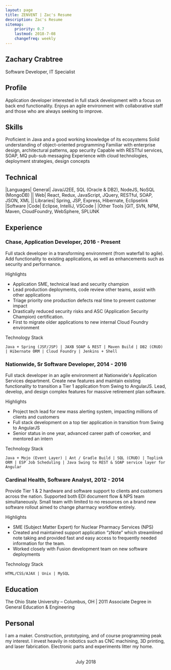 ```yaml
---
layout: page
title: ZENVENT | Zac's Resume
description: Zac's Resume
sitemap:
    priority: 0.7
    lastmod: 2018-7-08
    changefreq: weekly
---
```

## Zachary Crabtree		
Software Developer, IT Specialist

## Profile	
Application developer interested in full stack development with a focus on back end functionality.  Enjoys an agile environment with collaborative staff and those who are always seeking to improve.

## Skills
Proficient in Java and a good working knowledge of its ecosystems
Solid understanding of object-oriented programming
Familiar with enterprise design, architectural patterns, app security
Capable with RESTful services, SOAP, MQ pub-sub messaging
Experience with cloud technologies, deployment strategies, design concepts

## Technical

|Languages|     General|    Java/J2EE, SQL (Oracle & DB2), NodeJS, NoSQL (MongoDB)
|| 	            Web|        React, Redux, JavaScript, JQuery, RESTful, SOAP, JSON, XML
||              Libraries|  Spring, JSP, Express, Hibernate, Eclipselink
|Software	|Code|	Eclipse, IntelliJ, VSCode
|	|Other Tools	|GIT, SVN, NPM, Maven, CloudFoundry, WebSphere, SPLUNK

## Experience
### Chase, Application Developer, 2016 - Present
Full stack developer in a transforming environment (from waterfall to agile). Add functionality to existing applications, as well as enhancements such as security and performance. 

Highlights

* Application SME, technical lead and security champion
* Lead production deployments, code review other teams, assist with other applications
* Triage priority one production defects real time to prevent customer impact
* Drastically reduced security risks and ASC (Application Security Champion) certification.
* First to migrate older applications to new internal Cloud Foundry environment 

Technology Stack

`Java + Spring (JSF/JSP) | JAXB SOAP & REST | Maven Build | DB2 (CRUD) | Hibernate ORM | Cloud Foundry | Jenkins + Shell`


### Nationwide, Sr Software Developer, 2014 - 2016
Full stack developer in an agile environment at Nationwide's Application Services department. Create new features and maintain existing functionality to transition a Tier 1 application from Swing to AngularJS. Lead, develop, and design complex features for massive retirement plan software.

Highlights

* Project tech lead for new mass alerting system, impacting millions of clients and customers
* Full stack development on a top tier application in transition from Swing to AngularJS
* Senior status in one year, advanced career path of coworker, and mentored an intern

Technology Stack

`Java + Mojo (Event Layer) | Ant / Gradle Build | SQL (CRUD) | Toplink ORM | ESP Job Scheduling | Java Swing to REST & SOAP service layer for Angular`

### Cardinal Health, Software Analyst, 2012 - 2014
Provide Tier 1 & 2 hardware and software support to clients and customers across the nation. Supported both EDI document flow & NPS team simultaneously. Small team with limited to no resources on a brand new software rollout aimed to change pharmacy workflow entirely.

Highlights

* SME (Subject Matter Expert) for Nuclear Pharmacy Services (NPS)
* Created and maintained support application “zNote” which streamlined note taking and provided fast and easy access to frequently needed information for the team.
* Worked closely with Fusion development team on new software deployments

Technology Stack

`HTML/CSS/AJAX | Unix | MySQL`

## Education
The Ohio State University – Columbus, OH | 2011
Associate Degree in General Education & Engineering

## Personal
I am a maker. Construction, prototyping, and of course programming peak my interest. I invest heavily in robotics such as CNC machining, 3D printing, and laser fabrication. Electronic parts and experiments litter my home.

<header class="major">
    <br>
    <span class="date">July 2018</span>
</header>

<div class="followMe">
<a href="https://drive.google.com/file/d/1uGQvDnZndNfD3_7N_09QhevPgaaB-jfR/view?usp=drivesdk" class="icon fa-download fa-5x" rel="nofollow"></a>
</div>